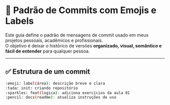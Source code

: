 # 🧠 Padrão de Commits com Emojis e Labels

Este guia define o padrão de mensagens de commit usado em meus projetos pessoais, acadêmicos e profissionais.  
O objetivo é deixar o histórico de versões **organizado, visual, semântico e fácil de entender** para qualquer pessoa.

---

## ✅ Estrutura de um commit

```bash
:emoji: label(área): descrição breve e clara
:tada: init: criando repositório
:sparkles: feat(logica): adiciona exercícios da aula 01
:pencil: docs(readme): atualiza instruções de uso


